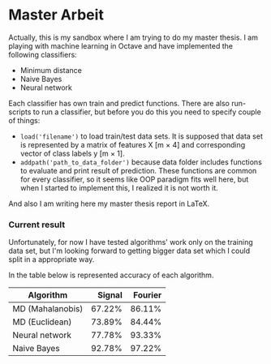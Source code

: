 # Master Arbeit

Actually, this is my sandbox where I am trying to do my master thesis. 
I am playing with machine learning in Octave and have implemented the
following classifiers:
* Minimum distance
* Naive Bayes
* Neural network

Each classifier has own train and predict functions. There are also
run-scripts to run a classifier, but before you do this you need to
specify couple of things:
* `load('filename')` to load train/test data sets. It is supposed that
data set is represented by a matrix of features X \[m × 4\] and corresponding
vector of class labels y \[m × 1\].
* `addpath('path_to_data_folder')` because data folder includes functions to
evaluate and print result of prediction. These functions are common for every
classifier, so it seems like OOP paradigm fits well here, but when I started
to implement this, I realized it is not worth it.

And also I am writing here my master thesis report in LaTeX.

### Current result
Unfortunately, for now I have tested algorithms' work only on the training data
set, but I'm looking forward to getting bigger data set which I could split in a
appropriate way.

In the table below is represented accuracy of each algorithm.

| Algorithm | Signal | Fourier |
| --------- | -----: | ------: |
| MD (Mahalanobis) | 67.22% | 86.11% |
| MD (Euclidean) | 73.89% | 84.44% |
| Neural network | 77.78% | 93.33% |
| Naive Bayes | 92.78% | 97.22% |